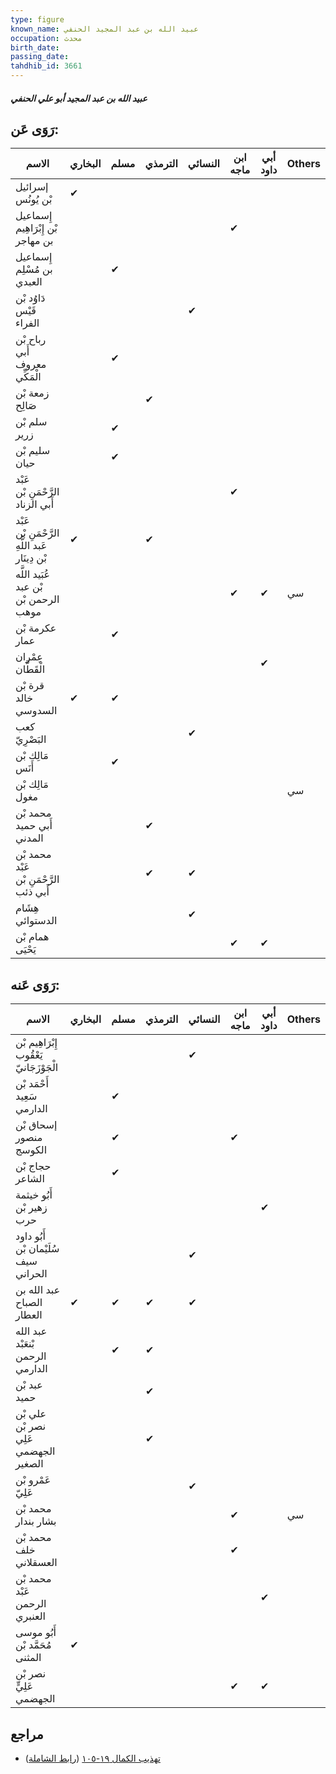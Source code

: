 ```yaml
---
type: figure
known_name: عبيد الله بن عبد المجيد الحنفي
occupation: محدث
birth_date:
passing_date:
tahdhib_id: 3661
---
```

##### عبيد الله بن عبد المجيد أبو علي الحنفي

## رَوَى عَن:
| الاسم                                          | البخاري | مسلم | الترمذي | النسائي | ابن ماجه | أبي داود | Others |
| ---------------------------------------------- | ------- | ---- | ------- | ------- | -------- | -------- | ------ |
| إسرائيل بْن يُونُس                             | ✔       |      |         |         |          |          |        |
| إِسماعيل بْن إِبْرَاهِيم بن مهاجر              |         |      |         |         | ✔        |          |        |
| إِسماعيل بن مُسْلِم العبدي                     |         | ✔    |         |         |          |          |        |
| دَاوُد بْن قَيْس الفراء                        |         |      |         | ✔       |          |          |        |
| رباح بْن أَبي معروف الْمَكِّي                  |         | ✔    |         |         |          |          |        |
| زمعة بْن صَالِح                                |         |      | ✔       |         |          |          |        |
| سلم بْن زرير                                   |         | ✔    |         |         |          |          |        |
| سليم بْن حيان                                  |         | ✔    |         |         |          |          |        |
| عَبْد الرَّحْمَنِ بْن أَبي الزناد              |         |      |         |         | ✔        |          |        |
| عَبْد الرَّحْمَنِ بْن عَبد اللَّهِ بْن دِينَار | ✔       |      | ✔       |         |          |          |        |
| عُبَيد اللَّه بْن عبد الرحمن بْن موهب          |         |      |         |         | ✔        | ✔        | سي     |
| عكرمة بْن عمار                                 |         | ✔    |         |         |          |          |        |
| عِمْران الْقَطَّان                             |         |      |         |         |          | ✔        |        |
| قرة بْن خالد السدوسي                           | ✔       | ✔    |         |         |          |          |        |
| كعب البَصْرِيّ                                 |         |      |         | ✔       |          |          |        |
| مَالِك بْن أَنَس                               |         | ✔    |         |         |          |          |        |
| مَالِك بْن مغول                                |         |      |         |         |          |          | سي     |
| محمد بْن أَبي حميد المدني                      |         |      | ✔       |         |          |          |        |
| محمد بْن عَبْد الرَّحْمَنِ بْن أَبي ذئب        |         |      | ✔       | ✔       |          |          |        |
| هِشَام الدستوائي                               |         |      |         | ✔       |          |          |        |
| همام بْن يَحْيَى                               |         |      |         |         | ✔        | ✔        |        |
## رَوَى عَنه:
| الاسم                                    | البخاري | مسلم | الترمذي | النسائي | ابن ماجه | أبي داود | Others |
| ---------------------------------------- | ------- | ---- | ------- | ------- | -------- | -------- | ------ |
| إِبْرَاهِيم بْن يَعْقُوب الْجَوْزَجَانيّ |         |      |         | ✔       |          |          |        |
| أَحْمَد بْن سَعِيد الدارمي               |         | ✔    |         |         |          |          |        |
| إسحاق بْن منصور الكوسج                   |         | ✔    |         |         | ✔        |          |        |
| حجاج بْن الشاعر                          |         | ✔    |         |         |          |          |        |
| أَبُو خيثمة زهير بْن حرب                 |         |      |         |         |          | ✔        |        |
| أَبُو داود سُلَيْمان بْن سيف الحراني     |         |      |         | ✔       |          |          |        |
| عبد الله بن الصباح العطار                | ✔       | ✔    | ✔       | ✔       |          |          |        |
| عبد الله بْنعَبْد الرحمن الدارمي         |         | ✔    | ✔       |         |          |          |        |
| عبد بْن حميد                             |         |      | ✔       |         |          |          |        |
| علي بْن نصر بْن عَلِي الجهضمي الصغير     |         |      | ✔       |         |          |          |        |
| عَمْرو بْن عَلِيّ                        |         |      |         | ✔       |          |          |        |
| محمد بْن بشار بندار                      |         |      |         |         | ✔        |          | سي     |
| محمد بْن خلف العسقلاني                   |         |      |         |         | ✔        |          |        |
| محمد بْن عَبْد الرحمن العنبري            |         |      |         |         |          | ✔        |        |
| أَبُو موسى مُحَمَّد بْن المثنى           | ✔       |      |         |         |          |          |        |
| نصر بْن عَلِيٍّ الجهضمي                  |         |      |         |         | ✔        | ✔        |        |
## مراجع
- [تهذيب الكمال ١٩-١٠٥](obsidian://open?vault=Tahdhib-al-Kamal&file=Figures/٣٦٦١-عبيد%20الله%20بن%20عبد%20المجيد%20أبو%20علي%20الحنفي) ([رابط الشاملة](https://shamela.ws/book/3722/9679))